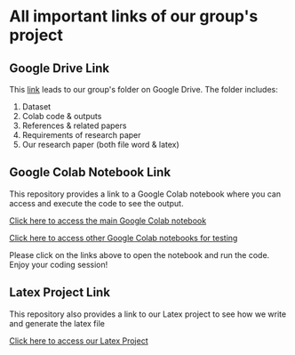 # All important links of our group's project

## Google Drive Link

This [link](https://drive.google.com/drive/folders/1S31YhLA_Iu8iAhXKo3WASu915s5--brO?usp=sharing) leads to our group's folder on Google Drive. The folder includes:

1. Dataset
2. Colab code & outputs
3. References & related papers
4. Requirements of research paper
5. Our research paper (both file word & latex)

## Google Colab Notebook Link

This repository provides a link to a Google Colab notebook where you can access and execute the code to see the output.

[Click here to access the main Google Colab notebook](https://drive.google.com/drive/folders/1pe-d4Qw-RLl0dZCFeWX4194Lv3kp-5Js?usp=sharing)

[Click here to access other Google Colab notebooks for testing](https://drive.google.com/drive/folders/1-Q3dfPYJnFXx8NwNbBe1yE5HNnnm8uBx?usp=sharing)

Please click on the links above to open the notebook and run the code. Enjoy your coding session!

## Latex Project Link

This repository also provides a link to our Latex project to see how we write and generate the latex file

[Click here to access our Latex Project](https://www.overleaf.com/3275145881qbvtqpcbvwgd#b17a69)
